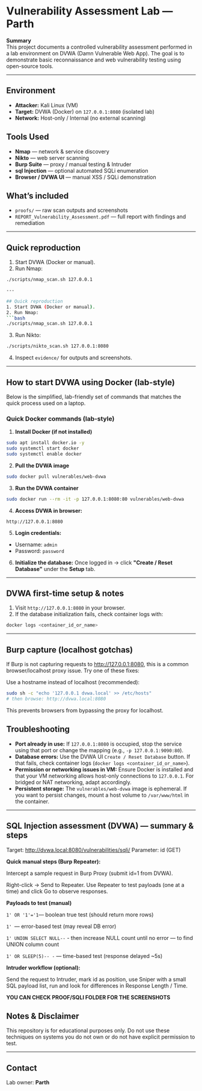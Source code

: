 # Vulnerability Assessment Lab — Parth

**Summary**  
This project documents a controlled vulnerability assessment performed in a lab environment on DVWA (Damn Vulnerable Web App). The goal is to demonstrate basic reconnaissance and web vulnerability testing using open-source tools.

---

## Environment
- **Attacker:** Kali Linux (VM)  
- **Target:** DVWA (Docker) on `127.0.0.1:8080` (isolated lab)  
- **Network:** Host-only / Internal (no external scanning)

## Tools Used
- **Nmap** — network & service discovery  
- **Nikto** — web server scanning  
- **Burp Suite** — proxy / manual testing & Intruder  
- **sql Injection** — optional automated SQLi enumeration  
- **Browser / DVWA UI** — manual XSS / SQLi demonstration

## What’s included
- `proofs/` — raw scan outputs and screenshots  
- `REPORT_Vulnerability_Assessment.pdf` — full report with findings and remediation

---

## Quick reproduction
1. Start DVWA (Docker or manual).  
2. Run Nmap:
```bash
./scripts/nmap_scan.sh 127.0.0.1

---

## Quick reproduction
1. Start DVWA (Docker or manual).  
2. Run Nmap:
```bash
./scripts/nmap_scan.sh 127.0.0.1
```
3. Run Nikto:
```bash
./scripts/nikto_scan.sh 127.0.0.1:8080
```
4. Inspect `evidence/` for outputs and screenshots.

---

## How to start DVWA using Docker (lab-style)

Below is the simplified, lab-friendly set of commands that matches the quick process used on a laptop.

### Quick Docker commands (lab-style)

1. **Install Docker (if not installed)**
```bash
sudo apt install docker.io -y
sudo systemctl start docker
sudo systemctl enable docker
```

2. **Pull the DVWA image**
```bash
sudo docker pull vulnerables/web-dvwa
```

3. **Run the DVWA container**
```bash
sudo docker run --rm -it -p 127.0.0.1:8080:80 vulnerables/web-dvwa
```

4. **Access DVWA in browser:**
```
http://127.0.0.1:8080
```

5. **Login credentials:**
- Username: `admin`
- Password: `password`

6. **Initialize the database:**
Once logged in → click **"Create / Reset Database"** under the **Setup** tab.

---

## DVWA first-time setup & notes
1. Visit `http://127.0.0.1:8080` in your browser.  
2. If the database initialization fails, check container logs with:
```bash
docker logs <container_id_or_name>
```

---

## Burp capture (localhost gotchas)

If Burp is not capturing requests to http://127.0.0.1:8080, this is a common browser/localhost proxy issue. Try one of these fixes:

Use a hostname instead of localhost (recommended):
```bash
sudo sh -c "echo '127.0.0.1 dvwa.local' >> /etc/hosts"
# then browse: http://dvwa.local:8080
```
This prevents browsers from bypassing the proxy for localhost.


## Troubleshooting
- **Port already in use:** If `127.0.0.1:8080` is occupied, stop the service using that port or change the mapping (e.g., `-p 127.0.0.1:9090:80`).  
- **Database errors:** Use the DVWA UI `Create / Reset Database` button. If that fails, check container logs (`docker logs <container_id_or_name>`).  
- **Permission or networking issues in VM:** Ensure Docker is installed and that your VM networking allows host-only connections to `127.0.0.1`. For bridged or NAT networking, adapt accordingly.  
- **Persistent storage:** The `vulnerables/web-dvwa` image is ephemeral. If you want to persist changes, mount a host volume to `/var/www/html` in the container.

---
## SQL Injection assessment (DVWA) — summary & steps

Target: http://dvwa.local:8080/vulnerabilities/sqli/
Parameter: id (GET)

**Quick manual steps (Burp Repeater):**

Intercept a sample request in Burp Proxy (submit id=1 from DVWA).

Right-click → Send to Repeater. Use Repeater to test payloads (one at a time) and click Go to observe responses.

**Payloads to test (manual)**

`1' OR '1'='1`— boolean true test (should return more rows)

`1' `— error-based test (may reveal DB error)

`1' UNION SELECT NULL--` - then increase NULL count until no error — to find UNION column count

`1' OR SLEEP(5)-- -` — time-based test (response delayed ~5s)

**Intruder workflow (optional):**

Send the request to Intruder, mark id as position, use Sniper with a small SQL payload list, run and look for differences in Response Length / Time.

**YOU CAN CHECK PROOF/SQLI FOLDER FOR THE SCREENSHOTS**

## Notes & Disclaimer
This repository is for educational purposes only. Do not use these techniques on systems you do not own or do not have explicit permission to test.

---

## Contact
Lab owner: **Parth**
